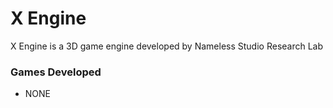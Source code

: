# X Engine
X Engine is a 3D game engine developed by Nameless Studio Research Lab

### Games Developed
- NONE
